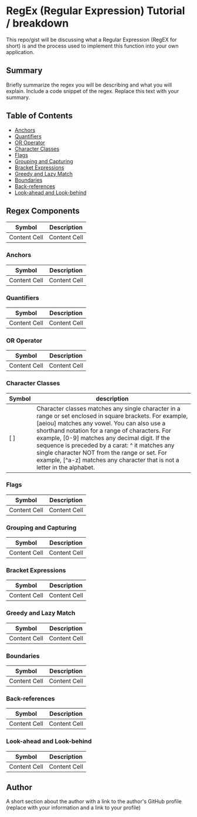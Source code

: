 # RegEx (Regular Expression) Tutorial / breakdown 

This repo/gist will be discussing what a Regular Expression (RegEX for short) is and the process used to implement this function into your own application. 

## Summary

Briefly summarize the regex you will be describing and what you will explain. Include a code snippet of the regex. Replace this text with your summary.

## Table of Contents

- [Anchors](#anchors)
- [Quantifiers](#quantifiers)
- [OR Operator](#or-operator)
- [Character Classes](#character-classes)
- [Flags](#flags)
- [Grouping and Capturing](#grouping-and-capturing)
- [Bracket Expressions](#bracket-expressions)
- [Greedy and Lazy Match](#greedy-and-lazy-match)
- [Boundaries](#boundaries)
- [Back-references](#back-references)
- [Look-ahead and Look-behind](#look-ahead-and-look-behind)

## Regex Components

Symbol  | Description
------------- | -------------
Content Cell  | Content Cell

### Anchors

Symbol  | Description
------------- | -------------
Content Cell  | Content Cell

### Quantifiers

Symbol  | Description
------------- | -------------
Content Cell  | Content Cell

### OR Operator

Symbol  | Description
------------- | -------------
Content Cell  | Content Cell

### Character Classes

Symbol  | description
------------- | -------------
    [ ]  | Character classes matches any single character in a range or set enclosed in square  brackets. For example, [aeiou] matches any vowel. You can also use a shorthand notation for a range of characters. For example, [0-9] matches any decimal digit. If the sequence is preceded by a carat:    ^   it matches any single character NOT from the range or set. For example, [^a-z] matches any character that is not a letter in the alphabet.

### Flags

Symbol  | Description
------------- | -------------
Content Cell  | Content Cell

### Grouping and Capturing

Symbol  | Description
------------- | -------------
Content Cell  | Content Cell

### Bracket Expressions

Symbol  | Description
------------- | -------------
Content Cell  | Content Cell

### Greedy and Lazy Match

Symbol  | Description
------------- | -------------
Content Cell  | Content Cell

### Boundaries

Symbol  | Description
------------- | -------------
Content Cell  | Content Cell

### Back-references

Symbol  | Description
------------- | -------------
Content Cell  | Content Cell

### Look-ahead and Look-behind

Symbol  | Description
------------- | -------------
Content Cell  | Content Cell

## Author

A short section about the author with a link to the author's GitHub profile (replace with your information and a link to your profile)
